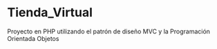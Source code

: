 # Tienda_Virtual
Proyecto en PHP utilizando el patrón de diseño MVC  y la Programación Orientada  Objetos
